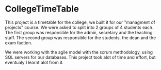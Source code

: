 # CollegeTimeTable
This project is a timetable for the college, we built it for our "managment of projects" course.
We were asked to split into 2 groups of 4 students each.
The first group was responsible for the admin, secretary and the teaching staff.
The second group was responsible for the students, the dean and the exam faction.

We were working with the agile model with the scrum methodology, using SQL servers for our databases.
This project took alot of time and effort, but eventualy I learnt alot from it.

